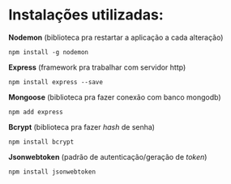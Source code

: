 # Instalações utilizadas:

**Nodemon** (biblioteca pra restartar a aplicação a cada alteração)
```
npm install -g nodemon
```
**Express** (framework pra trabalhar com servidor http)
```
npm install express --save
```
**Mongoose** (biblioteca pra fazer conexão com banco mongodb)
```
npm add express 
```

**Bcrypt** (biblioteca pra fazer _hash_ de senha)
```
npm install bcrypt
```

**Jsonwebtoken** (padrão de autenticação/geração de _token_)

```
npm install jsonwebtoken
```
